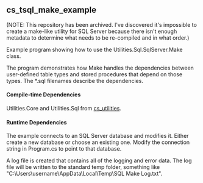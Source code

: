 ## cs_tsql_make_example

(NOTE: This repository has been archived.  I've discovered it's impossible to create a make-like utility for SQL Server because there isn't enough metadata to determine what needs to be re-compiled and in what order.)

Example program showing how to use the Utilities.Sql.SqlServer.Make class.

The program demonstrates how Make handles the dependencies between user-defined table types and stored procedures that depend on those types.  The *.sql filenames describe the dependencies.

#### Compile-time Dependencies

Utilities.Core and Utilities.Sql from [cs_utilities](https://github.com/ctimmons/cs_utilities).

#### Runtime Dependencies

The example connects to an SQL Server database and modifies it.  Either create a new database or choose an existing one.  Modify the connection string in Program.cs to point to that database.

A log file is created that contains all of the logging and error data.  The log file will be written to the standard temp folder, something like "C:\Users\username\AppData\Local\Temp\SQL Make Log.txt".

